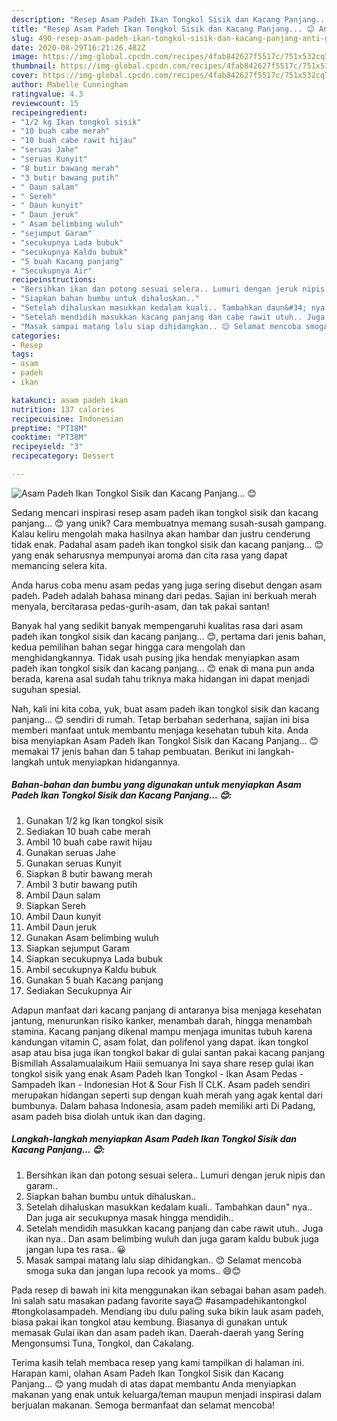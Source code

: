 ```yaml
---
description: "Resep Asam Padeh Ikan Tongkol Sisik dan Kacang Panjang... 😊 Anti Gagal"
title: "Resep Asam Padeh Ikan Tongkol Sisik dan Kacang Panjang... 😊 Anti Gagal"
slug: 490-resep-asam-padeh-ikan-tongkol-sisik-dan-kacang-panjang-anti-gagal
date: 2020-08-29T16:21:26.482Z
image: https://img-global.cpcdn.com/recipes/4fab842627f5517c/751x532cq70/asam-padeh-ikan-tongkol-sisik-dan-kacang-panjang-😊-foto-resep-utama.jpg
thumbnail: https://img-global.cpcdn.com/recipes/4fab842627f5517c/751x532cq70/asam-padeh-ikan-tongkol-sisik-dan-kacang-panjang-😊-foto-resep-utama.jpg
cover: https://img-global.cpcdn.com/recipes/4fab842627f5517c/751x532cq70/asam-padeh-ikan-tongkol-sisik-dan-kacang-panjang-😊-foto-resep-utama.jpg
author: Mabelle Cunningham
ratingvalue: 4.3
reviewcount: 15
recipeingredient:
- "1/2 kg Ikan tongkol sisik"
- "10 buah cabe merah"
- "10 buah cabe rawit hijau"
- "seruas Jahe"
- "seruas Kunyit"
- "8 butir bawang merah"
- "3 butir bawang putih"
- " Daun salam"
- " Sereh"
- " Daun kunyit"
- " Daun jeruk"
- " Asam belimbing wuluh"
- "sejumput Garam"
- "secukupnya Lada bubuk"
- "secukupnya Kaldu bubuk"
- "5 buah Kacang panjang"
- "Secukupnya Air"
recipeinstructions:
- "Bersihkan ikan dan potong sesuai selera.. Lumuri dengan jeruk nipis dan garam.."
- "Siapkan bahan bumbu untuk dihaluskan.."
- "Setelah dihaluskan masukkan kedalam kuali.. Tambahkan daun&#34; nya.. Dan juga air secukupnya masak hingga mendidih.."
- "Setelah mendidih masukkan kacang panjang dan cabe rawit utuh.. Juga ikan nya.. Dan asam belimbing wuluh dan juga garam kaldu bubuk juga jangan lupa tes rasa.. 😀"
- "Masak sampai matang lalu siap dihidangkan.. 😊 Selamat mencoba smoga suka dan jangan lupa recook ya moms.. 😄😊"
categories:
- Resep
tags:
- asam
- padeh
- ikan

katakunci: asam padeh ikan 
nutrition: 137 calories
recipecuisine: Indonesian
preptime: "PT18M"
cooktime: "PT38M"
recipeyield: "3"
recipecategory: Dessert

---
```



![Asam Padeh Ikan Tongkol Sisik dan Kacang Panjang... 😊](https://img-global.cpcdn.com/recipes/4fab842627f5517c/751x532cq70/asam-padeh-ikan-tongkol-sisik-dan-kacang-panjang-😊-foto-resep-utama.jpg)

Sedang mencari inspirasi resep asam padeh ikan tongkol sisik dan kacang panjang... 😊 yang unik? Cara membuatnya memang susah-susah gampang. Kalau keliru mengolah maka hasilnya akan hambar dan justru cenderung tidak enak. Padahal asam padeh ikan tongkol sisik dan kacang panjang... 😊 yang enak seharusnya mempunyai aroma dan cita rasa yang dapat memancing selera kita.

Anda harus coba menu asam pedas yang juga sering disebut dengan asam padeh. Padeh adalah bahasa minang dari pedas. Sajian ini berkuah merah menyala, bercitarasa pedas-gurih-asam, dan tak pakai santan!

Banyak hal yang sedikit banyak mempengaruhi kualitas rasa dari asam padeh ikan tongkol sisik dan kacang panjang... 😊, pertama dari jenis bahan, kedua pemilihan bahan segar hingga cara mengolah dan menghidangkannya. Tidak usah pusing jika hendak menyiapkan asam padeh ikan tongkol sisik dan kacang panjang... 😊 enak di mana pun anda berada, karena asal sudah tahu triknya maka hidangan ini dapat menjadi suguhan spesial.


Nah, kali ini kita coba, yuk, buat asam padeh ikan tongkol sisik dan kacang panjang... 😊 sendiri di rumah. Tetap berbahan sederhana, sajian ini bisa memberi manfaat untuk membantu menjaga kesehatan tubuh kita. Anda bisa menyiapkan Asam Padeh Ikan Tongkol Sisik dan Kacang Panjang... 😊 memakai 17 jenis bahan dan 5 tahap pembuatan. Berikut ini langkah-langkah untuk menyiapkan hidangannya.

<!--inarticleads1-->

##### Bahan-bahan dan bumbu yang digunakan untuk menyiapkan Asam Padeh Ikan Tongkol Sisik dan Kacang Panjang... 😊:

1. Gunakan 1/2 kg Ikan tongkol sisik
1. Sediakan 10 buah cabe merah
1. Ambil 10 buah cabe rawit hijau
1. Gunakan seruas Jahe
1. Gunakan seruas Kunyit
1. Siapkan 8 butir bawang merah
1. Ambil 3 butir bawang putih
1. Ambil  Daun salam
1. Siapkan  Sereh
1. Ambil  Daun kunyit
1. Ambil  Daun jeruk
1. Gunakan  Asam belimbing wuluh
1. Siapkan sejumput Garam
1. Siapkan secukupnya Lada bubuk
1. Ambil secukupnya Kaldu bubuk
1. Gunakan 5 buah Kacang panjang
1. Sediakan Secukupnya Air


Adapun manfaat dari kacang panjang di antaranya bisa menjaga kesehatan jantung, menurunkan risiko kanker, menambah darah, hingga menambah stamina. Kacang panjang dikenal mampu menjaga imunitas tubuh karena kandungan vitamin C, asam folat, dan polifenol yang dapat. ikan tongkol asap atau bisa juga ikan tongkol bakar di gulai santan pakai kacang panjang Bismillah Assalamualaikum Haiii semuanya Ini saya share resep gulai ikan tongkol sisik yang enak Asam Padeh Ikan Tongkol - Ikan Asam Pedas - Sampadeh Ikan - Indonesian Hot &amp; Sour Fish II CLK. Asam padeh sendiri merupakan hidangan seperti sup dengan kuah merah yang agak kental dari bumbunya. Dalam bahasa Indonesia, asam padeh memiliki arti Di Padang, asam padeh bisa diolah untuk ikan dan daging. 

<!--inarticleads2-->

##### Langkah-langkah menyiapkan Asam Padeh Ikan Tongkol Sisik dan Kacang Panjang... 😊:

1. Bersihkan ikan dan potong sesuai selera.. Lumuri dengan jeruk nipis dan garam..
1. Siapkan bahan bumbu untuk dihaluskan..
1. Setelah dihaluskan masukkan kedalam kuali.. Tambahkan daun&#34; nya.. Dan juga air secukupnya masak hingga mendidih..
1. Setelah mendidih masukkan kacang panjang dan cabe rawit utuh.. Juga ikan nya.. Dan asam belimbing wuluh dan juga garam kaldu bubuk juga jangan lupa tes rasa.. 😀
1. Masak sampai matang lalu siap dihidangkan.. 😊 Selamat mencoba smoga suka dan jangan lupa recook ya moms.. 😄😊


Pada resep di bawah ini kita menggunakan ikan sebagai bahan asam padeh. Ini salah satu masakan padang favorite saya😊 #asampadehikantongkol #tongkolasampadeh. Mendiang ibu dulu paling suka bikin lauk asam padeh, biasa pakai ikan tongkol atau kembung. Biasanya di gunakan untuk memasak Gulai ikan dan asam padeh ikan. Daerah-daerah yang Sering Mengonsumsi Tuna, Tongkol, dan Cakalang. 

Terima kasih telah membaca resep yang kami tampilkan di halaman ini. Harapan kami, olahan Asam Padeh Ikan Tongkol Sisik dan Kacang Panjang... 😊 yang mudah di atas dapat membantu Anda menyiapkan makanan yang enak untuk keluarga/teman maupun menjadi inspirasi dalam berjualan makanan. Semoga bermanfaat dan selamat mencoba!
